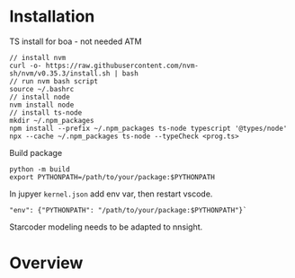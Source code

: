 # Installation

TS install for boa - not needed ATM
```
// install nvm
curl -o- https://raw.githubusercontent.com/nvm-sh/nvm/v0.35.3/install.sh | bash
// run nvm bash script
source ~/.bashrc
// install node
nvm install node
// install ts-node
mkdir ~/.npm_packages
npm install --prefix ~/.npm_packages ts-node typescript '@types/node'
npx --cache ~/.npm_packages ts-node --typeCheck <prog.ts>
```

Build package
```
python -m build
export PYTHONPATH=/path/to/your/package:$PYTHONPATH
```
In jupyer `kernel.json` add env var, then restart vscode.
```
"env": {"PYTHONPATH": "/path/to/your/package:$PYTHONPATH"}`
```

Starcoder modeling needs to be adapted to nnsight.

# Overview

